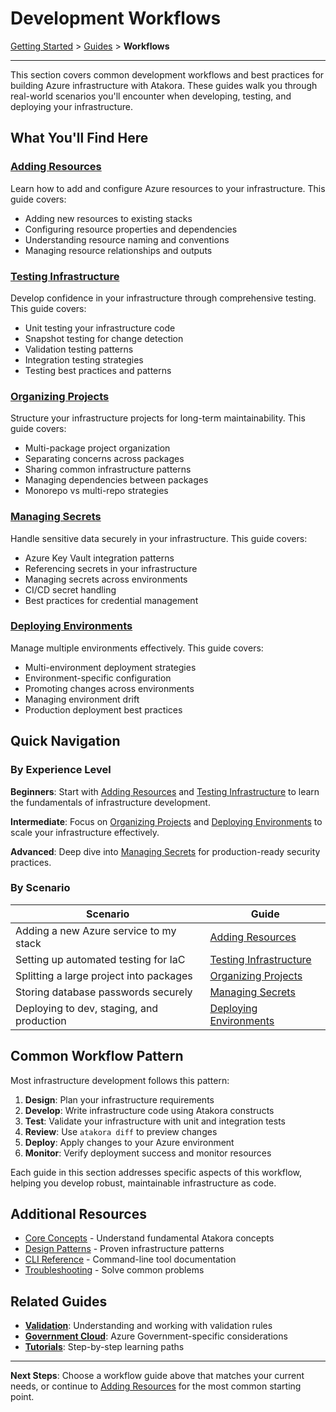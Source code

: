 # Development Workflows

[Getting Started](../../getting-started/README.md) > [Guides](../README.md) > **Workflows**

---

This section covers common development workflows and best practices for building Azure infrastructure with Atakora. These guides walk you through real-world scenarios you'll encounter when developing, testing, and deploying your infrastructure.

## What You'll Find Here

### [Adding Resources](./adding-resources.md)
Learn how to add and configure Azure resources to your infrastructure. This guide covers:
- Adding new resources to existing stacks
- Configuring resource properties and dependencies
- Understanding resource naming and conventions
- Managing resource relationships and outputs

### [Testing Infrastructure](./testing-infrastructure.md)
Develop confidence in your infrastructure through comprehensive testing. This guide covers:
- Unit testing your infrastructure code
- Snapshot testing for change detection
- Validation testing patterns
- Integration testing strategies
- Testing best practices and patterns

### [Organizing Projects](./organizing-projects.md)
Structure your infrastructure projects for long-term maintainability. This guide covers:
- Multi-package project organization
- Separating concerns across packages
- Sharing common infrastructure patterns
- Managing dependencies between packages
- Monorepo vs multi-repo strategies

### [Managing Secrets](./managing-secrets.md)
Handle sensitive data securely in your infrastructure. This guide covers:
- Azure Key Vault integration patterns
- Referencing secrets in your infrastructure
- Managing secrets across environments
- CI/CD secret handling
- Best practices for credential management

### [Deploying Environments](./deploying-environments.md)
Manage multiple environments effectively. This guide covers:
- Multi-environment deployment strategies
- Environment-specific configuration
- Promoting changes across environments
- Managing environment drift
- Production deployment best practices

## Quick Navigation

### By Experience Level

**Beginners**: Start with [Adding Resources](./adding-resources.md) and [Testing Infrastructure](./testing-infrastructure.md) to learn the fundamentals of infrastructure development.

**Intermediate**: Focus on [Organizing Projects](./organizing-projects.md) and [Deploying Environments](./deploying-environments.md) to scale your infrastructure effectively.

**Advanced**: Deep dive into [Managing Secrets](./managing-secrets.md) for production-ready security practices.

### By Scenario

| Scenario | Guide |
|----------|-------|
| Adding a new Azure service to my stack | [Adding Resources](./adding-resources.md) |
| Setting up automated testing for IaC | [Testing Infrastructure](./testing-infrastructure.md) |
| Splitting a large project into packages | [Organizing Projects](./organizing-projects.md) |
| Storing database passwords securely | [Managing Secrets](./managing-secrets.md) |
| Deploying to dev, staging, and production | [Deploying Environments](./deploying-environments.md) |

## Common Workflow Pattern

Most infrastructure development follows this pattern:

1. **Design**: Plan your infrastructure requirements
2. **Develop**: Write infrastructure code using Atakora constructs
3. **Test**: Validate your infrastructure with unit and integration tests
4. **Review**: Use `atakora diff` to preview changes
5. **Deploy**: Apply changes to your Azure environment
6. **Monitor**: Verify deployment success and monitor resources

Each guide in this section addresses specific aspects of this workflow, helping you develop robust, maintainable infrastructure as code.

## Additional Resources

- [Core Concepts](../core-concepts/README.md) - Understand fundamental Atakora concepts
- [Design Patterns](../patterns/README.md) - Proven infrastructure patterns
- [CLI Reference](../../reference/cli/README.md) - Command-line tool documentation
- [Troubleshooting](../../troubleshooting/common-issues.md) - Solve common problems

## Related Guides

- **[Validation](../validation/README.md)**: Understanding and working with validation rules
- **[Government Cloud](../government-cloud/README.md)**: Azure Government-specific considerations
- **[Tutorials](../tutorials/README.md)**: Step-by-step learning paths

---

**Next Steps**: Choose a workflow guide above that matches your current needs, or continue to [Adding Resources](./adding-resources.md) for the most common starting point.
